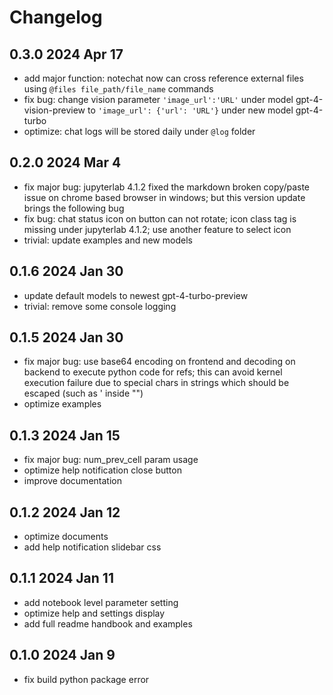 # Changelog

<!-- <START NEW CHANGELOG ENTRY> -->

## 0.3.0 2024 Apr 17

- add major function: notechat now can cross reference external files using `@files file_path/file_name` commands
- fix bug: change vision parameter `'image_url':'URL'` under model gpt-4-vision-preview to `'image_url': {'url': 'URL'}` under new model gpt-4-turbo
- optimize: chat logs will be stored daily under `@log` folder

## 0.2.0 2024 Mar 4

- fix major bug: jupyterlab 4.1.2 fixed the markdown broken copy/paste issue on chrome based browser in windows; but this version update brings the following bug
- fix bug: chat status icon on button can not rotate; icon class tag is missing under jupyterlab 4.1.2; use another feature to select icon
- trivial: update examples and new models

## 0.1.6 2024 Jan 30

- update default models to newest gpt-4-turbo-preview
- trivial: remove some console logging

## 0.1.5 2024 Jan 30

- fix major bug: use base64 encoding on frontend and decoding on backend to execute python code for refs; this can avoid kernel execution failure due to special chars in strings which should be escaped (such as ' inside "")
- optimize examples

## 0.1.3 2024 Jan 15

- fix major bug: num_prev_cell param usage
- optimize help notification close button
- improve documentation

## 0.1.2 2024 Jan 12

- optimize documents
- add help notification slidebar css

## 0.1.1 2024 Jan 11

- add notebook level parameter setting
- optimize help and settings display
- add full readme handbook and examples

## 0.1.0 2024 Jan 9

- fix build python package error

<!-- <END NEW CHANGELOG ENTRY> -->
